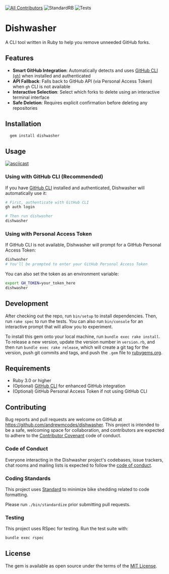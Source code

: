 [![All Contributors](https://img.shields.io/badge/all_contributors-1-orange.svg?style=flat-square)](#contributors)
![StandardRB](https://github.com/andrewmcodes/dishwasher/workflows/StandardRB/badge.svg)
![Tests](https://github.com/andrewmcodes/dishwasher/workflows/Tests/badge.svg)

# Dishwasher

A CLI tool written in Ruby to help you remove unneeded GitHub forks.

## Features

- **Smart GitHub Integration**: Automatically detects and uses [GitHub CLI (`gh`)](https://cli.github.com/) when installed and authenticated
- **API Fallback**: Falls back to GitHub API (via Personal Access Token) when `gh` CLI is not available
- **Interactive Selection**: Select which forks to delete using an interactive terminal interface
- **Safe Deletion**: Requires explicit confirmation before deleting any repositories

## Installation

```sh
  gem install dishwasher
```

## Usage

[![asciicast](https://asciinema.org/a/311548.svg)](https://asciinema.org/a/311548)

### Using with GitHub CLI (Recommended)

If you have [GitHub CLI](https://cli.github.com/) installed and authenticated, Dishwasher will automatically use it:

```sh
# First, authenticate with GitHub CLI
gh auth login

# Then run dishwasher
dishwasher
```

### Using with Personal Access Token

If GitHub CLI is not available, Dishwasher will prompt for a GitHub Personal Access Token:

```sh
dishwasher
# You'll be prompted to enter your GitHub Personal Access Token
```

You can also set the token as an environment variable:

```sh
export GH_TOKEN=your_token_here
dishwasher
```

## Development

After checking out the repo, run `bin/setup` to install dependencies. Then, run `rake spec` to run the tests. You can also run `bin/console` for an interactive prompt that will allow you to experiment.

To install this gem onto your local machine, run `bundle exec rake install`. To release a new version, update the version number in `version.rb`, and then run `bundle exec rake release`, which will create a git tag for the version, push git commits and tags, and push the `.gem` file to [rubygems.org](https://rubygems.org).

## Requirements

- Ruby 3.0 or higher
- (Optional) [GitHub CLI](https://cli.github.com/) for enhanced GitHub integration
- (Optional) GitHub Personal Access Token if not using GitHub CLI

## Contributing

Bug reports and pull requests are welcome on GitHub at https://github.com/andrewmcodes/dishwasher. This project is intended to be a safe, welcoming space for collaboration, and contributors are expected to adhere to the [Contributor Covenant](http://contributor-covenant.org) code of conduct.

### Code of Conduct

Everyone interacting in the Dishwasher project's codebases, issue trackers, chat rooms and mailing lists is expected to follow the [code of conduct](https://github.com/andrewmcodes/dishwasher/blob/master/CODE_OF_CONDUCT.md).

### Coding Standards

This project uses [Standard](https://github.com/testdouble/standard) to minimize bike shedding related to code formatting.

Please run `./bin/standardize` prior submitting pull requests.

### Testing

This project uses RSpec for testing. Run the test suite with:

```sh
bundle exec rspec
```

## License

The gem is available as open source under the terms of the [MIT License](https://opensource.org/licenses/MIT).
